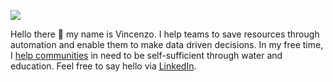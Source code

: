 <a href="https://zms.zalando.com/" target="_blank"><img src="https://zms.zalando.com/app/themes/zms_2020/dist/images/zms_logo.svg"></a>


Hello there 👋 my name is Vincenzo. I help teams to save resources through automation and enable them to make data driven decisions. In my free time, I <a href="https://www.hfh.world/" target="_blank" rel="noreferrer">help communities</a> in need to be self-sufficient through water and education. Feel free to say hello via <a href="https://www.linkedin.com/in/galantevincenzo/" target="_blank" rel="noreferrer">LinkedIn</a>.<br> 
